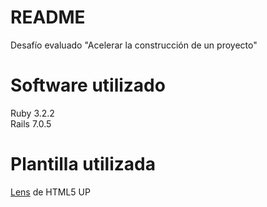 # README

Desafío evaluado "Acelerar la construcción de un proyecto"

# Software utilizado

Ruby 3.2.2  
Rails 7.0.5  

# Plantilla utilizada

[Lens](https://html5up.net/lens) de HTML5 UP
